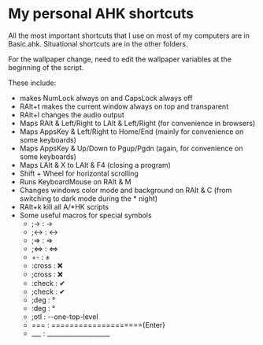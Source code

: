 # My personal AHK shortcuts

All the most important shortcuts that I use on most of my computers are in Basic.ahk. Situational shortcuts are in the other folders.

For the wallpaper change, need to edit the wallpaper variables at the beginning of the script.

These include: 
	
* makes NumLock always on and CapsLock always off
* RAlt+t makes the current window always on top and transparent
* RAlt+l changes the audio output
* Maps RAlt & Left/Right to LAlt & Left/Right (for convenience in browsers)
* Maps AppsKey & Left/Right to Home/End (mainly for convenience on some keyboards)
* Maps AppsKey & Up/Down to Pgup/Pgdn (again, for convenience on some keyboards)
* Maps LAlt & X to LAlt & F4 (closing a program)
* Shift + Wheel for horizontal scrolling
* Runs KeyboardMouse on RAlt & M
* Changes windows color mode and background on RAlt & C (from switching to dark mode during the * night)
* RAlt+k kill all A/*HK scripts
* Some useful macros for special symbols
    * ;-> : →
    * ;<-> : ↔ 
    * ;=> : ⇒
    * ;<=> : ⇔
    * +- : ±
    * :cross : ❌
    * ;cross : ❌
    * :check : ✔
    * ;check : ✔
    * ;deg : °
    * :deg : °
    * ;otl : --one-top-level
    * === : ===================={Enter}
    * ___ : ____________________